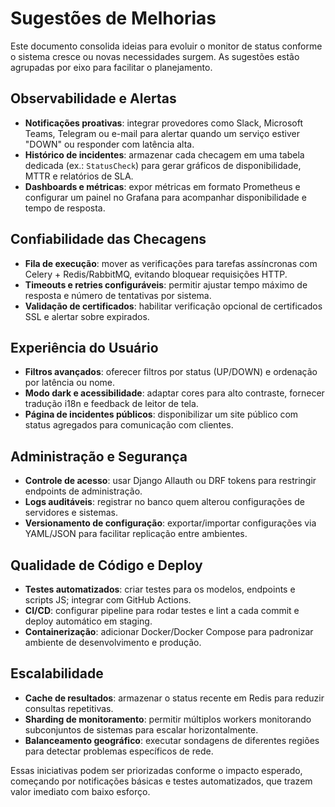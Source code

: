 # Sugestões de Melhorias

Este documento consolida ideias para evoluir o monitor de status conforme o sistema cresce ou novas necessidades surgem. As sugestões estão agrupadas por eixo para facilitar o planejamento.

## Observabilidade e Alertas
- **Notificações proativas**: integrar provedores como Slack, Microsoft Teams, Telegram ou e-mail para alertar quando um serviço estiver "DOWN" ou responder com latência alta.
- **Histórico de incidentes**: armazenar cada checagem em uma tabela dedicada (ex.: `StatusCheck`) para gerar gráficos de disponibilidade, MTTR e relatórios de SLA.
- **Dashboards e métricas**: expor métricas em formato Prometheus e configurar um painel no Grafana para acompanhar disponibilidade e tempo de resposta.

## Confiabilidade das Checagens
- **Fila de execução**: mover as verificações para tarefas assíncronas com Celery + Redis/RabbitMQ, evitando bloquear requisições HTTP.
- **Timeouts e retries configuráveis**: permitir ajustar tempo máximo de resposta e número de tentativas por sistema.
- **Validação de certificados**: habilitar verificação opcional de certificados SSL e alertar sobre expirados.

## Experiência do Usuário
- **Filtros avançados**: oferecer filtros por status (UP/DOWN) e ordenação por latência ou nome.
- **Modo dark e acessibilidade**: adaptar cores para alto contraste, fornecer tradução i18n e feedback de leitor de tela.
- **Página de incidentes públicos**: disponibilizar um site público com status agregados para comunicação com clientes.

## Administração e Segurança
- **Controle de acesso**: usar Django Allauth ou DRF tokens para restringir endpoints de administração.
- **Logs auditáveis**: registrar no banco quem alterou configurações de servidores e sistemas.
- **Versionamento de configuração**: exportar/importar configurações via YAML/JSON para facilitar replicação entre ambientes.

## Qualidade de Código e Deploy
- **Testes automatizados**: criar testes para os modelos, endpoints e scripts JS; integrar com GitHub Actions.
- **CI/CD**: configurar pipeline para rodar testes e lint a cada commit e deploy automático em staging.
- **Containerização**: adicionar Docker/Docker Compose para padronizar ambiente de desenvolvimento e produção.

## Escalabilidade
- **Cache de resultados**: armazenar o status recente em Redis para reduzir consultas repetitivas.
- **Sharding de monitoramento**: permitir múltiplos workers monitorando subconjuntos de sistemas para escalar horizontalmente.
- **Balanceamento geográfico**: executar sondagens de diferentes regiões para detectar problemas específicos de rede.

Essas iniciativas podem ser priorizadas conforme o impacto esperado, começando por notificações básicas e testes automatizados, que trazem valor imediato com baixo esforço.
